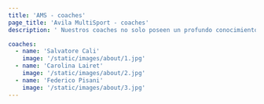 ```yaml
---
title: 'AMS - coaches'
page_title: 'Avila MultiSport - coaches'
description: ' Nuestros coaches no solo poseen un profundo conocimiento de las técnicas de natación, ciclismo y running, sino que también comprenden la complejidad de la transición entre estas disciplinas. Diseñamos planes de entrenamiento personalizados que se adaptan a las necesidades individuales de los deportistas, teniendo en cuenta factores como la resistencia, la fuerza y la resistencia mental. Su experiencia y orientación son cruciales para ayudar a los atletas a alcanzar sus metas, ya sea completar su primer triatlón o competir en distancias más largas y desafiantes.'

coaches:
  - name: 'Salvatore Cali'
    image: '/static/images/about/1.jpg'
  - name: 'Carolina Lairet'
    image: '/static/images/about/2.jpg'
  - name: 'Federico Pisani'
    image: '/static/images/about/3.jpg'
---
```

